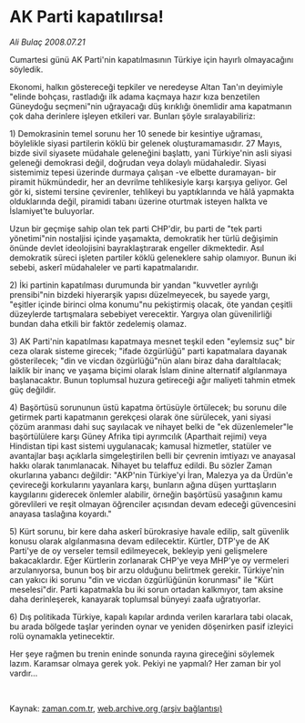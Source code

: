 # AK Parti kapatılırsa!

*Ali Bulaç 2008.07.21*

<tr><td class="metin" colspan="2" style="padding-top: 20px; padding-left: 5px; padding-right: 10px;">Cumartesi  günü AK Parti'nin kapatılmasının Türkiye için hayırlı olmayacağını söyledik.</td></tr><tr><td class="metin" colspan="2" style="padding-top: 20px; padding-left: 5px; padding-right: 10px;"><p> Ekonomi, halkın göstereceği tepkiler ve neredeyse Altan Tan'ın deyimiyle "elinde bohçası, rastladığı ilk adama kaçmaya hazır kıza benzetilen Güneydoğu seçmeni"nin uğrayacağı düş kırıklığı önemlidir ama kapatmanın çok daha derinlere işleyen etkileri var. Bunları şöyle sıralayabiliriz:
<p>1) Demokrasinin temel sorunu her 10 senede bir kesintiye uğraması, böylelikle siyasi partilerin köklü bir gelenek oluşturamamasıdır. 27 Mayıs, bizde sivil siyasete müdahale geleneğini başlattı, yani Türkiye'nin asli siyasi geleneği demokrasi değil, doğrudan veya dolaylı müdahaledir. Siyasi sistemimiz tepesi üzerinde durmaya çalışan -ve elbette duramayan- bir piramit hükmündedir, her an devrilme tehlikesiyle karşı karşıya geliyor. Gel gör ki, sistemi tersine çevirenler, tehlikeyi bu yaptıklarında ve hâlâ yapmakta olduklarında değil, piramidi tabanı üzerine oturtmak isteyen halkta ve İslamiyet'te buluyorlar.
<p>Uzun bir geçmişe sahip olan tek parti CHP'dir, bu parti de "tek parti yönetimi"nin nostaljisi içinde yaşamakta, demokratik her türlü değişimin önünde devlet ideolojisini bayraklaştırarak engeller dikmektedir. Asıl demokratik süreci işleten partiler köklü geleneklere sahip olamıyor. Bunun iki sebebi, askerî müdahaleler ve parti kapatmalarıdır. 
<p>2) İki partinin kapatılması durumunda bir yandan "kuvvetler ayrılığı prensibi"nin bizdeki hiyerarşik yapısı düzelmeyecek, bu sayede yargı, "eşitler içinde birinci olma konumu"nu pekiştirmiş olacak, öte yandan çeşitli düzeylerde tartışmalara sebebiyet verecektir. Yargıya olan güvenilirliği bundan daha etkili bir faktör zedelemiş olamaz.
<p>3) AK Parti'nin kapatılması kapatmaya mesnet teşkil eden "eylemsiz suç" bir ceza olarak sisteme girecek; "ifade özgürlüğü" parti kapatmalara dayanak gösterilecek; "din ve vicdan özgürlüğü"nün alanı biraz daha daraltılacak; laiklik bir inanç ve yaşama biçimi olarak İslam dinine alternatif algılanmaya başlanacaktır. Bunun toplumsal huzura getireceği ağır maliyeti tahmin etmek güç değildir.
<p>4) Başörtüsü sorununun üstü kapatma örtüsüyle örtülecek; bu sorunu dile getirmek parti kapatmanın gerekçesi olarak öne sürülecek, yani siyasi çözüm aranması dahi suç sayılacak ve nihayet belki de "ek düzenlemeler"le başörtülülere karşı Güney Afrika tipi ayrımcılık (Aparthait rejimi) veya Hindistan tipi kast sistemi uygulanacak; kamusal hizmetler, statüler ve avantajlar başı açıklarla simgeleştirilen belli bir çevrenin imtiyazı ve anayasal hakkı olarak tanımlanacak. Nihayet bu telaffuz edildi. Bu sözler Zaman okurlarına yabancı değildir: "AKP'nin Türkiye'yi İran, Malezya ya da Ürdün'e çevireceği korkularını yayanlara karşı, bunların ağına düşen yurttaşların kaygılarını giderecek önlemler alabilir, örneğin başörtüsü yasağının kamu görevlileri ve reşit olmayan öğrenciler açısından devam edeceği güvencesini anayasa taslağına koyardı." 
<p>5) Kürt sorunu, bir kere daha askerî bürokrasiye havale edilip, salt güvenlik konusu olarak algılanmasına devam edilecektir. Kürtler, DTP'ye de AK Parti'ye de oy verseler temsil edilmeyecek, bekleyip yeni gelişmelere bakacaklardır. Eğer Kürtlerin zorlanarak CHP'ye veya MHP'ye oy vermeleri arzulanıyorsa, bunun boş bir arzu olduğunu belirtmek gerekir. Türkiye'nin can yakıcı iki sorunu "din ve vicdan özgürlüğünün korunması" ile "Kürt meselesi"dir. Parti kapatmakla bu iki sorun ortadan kalkmıyor, tam aksine daha derinleşerek, kanayarak toplumsal bünyeyi zaafa uğratıyorlar.
<p>6) Dış politikada Türkiye, kapalı kapılar ardında verilen kararlara tabi olacak, bu arada bölgede taşlar yerinden oynar ve yeniden döşenirken pasif izleyici rolü oynamakla yetinecektir.
<p>Her şeye rağmen bu trenin eninde sonunda rayına gireceğini söylemek lazım. Karamsar olmaya gerek yok. Pekiyi ne yapmalı? Her zaman bir yol vardır...
<p><br/></p></p></p></p></p></p></p></p></p></p></td></tr>

Kaynak: [zaman.com.tr](http://zaman.com.tr/yazar.do?yazino=716592), [web.archive.org (arşiv bağlantısı)](http://web.archive.org/web/20080912155844/http://zaman.com.tr:80/yazar.do?yazino=716592)
